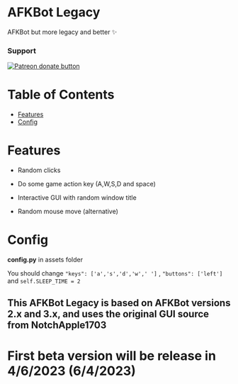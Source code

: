 # AFKBot Legacy
AFKBot but more legacy and better ✨
### Support
<a href="https://patreon.com/GorouFlex"><img src="https://img.shields.io/endpoint.svg?url=https://moshef9.wixsite.com/patreon-badge/_functions/badge/?username=GorouFlex" alt="Patreon donate button" /> </a>
# Table of Contents

- [Features](#features)
- [Config](#config)
# Features

- Random clicks

- Do some game action key (A,W,S,D and space)

- Interactive GUI with random window title

- Random mouse move (alternative)
# Config
**config.py** in assets folder

You should change ```"keys": ['a','s','d','w',' ']``` , ```"buttons": ['left']``` and ```self.SLEEP_TIME = 2```

## This AFKBot Legacy is based on AFKBot versions 2.x and 3.x, and uses the original GUI source from NotchApple1703

# First beta version will be release in 4/6/2023 (6/4/2023)
